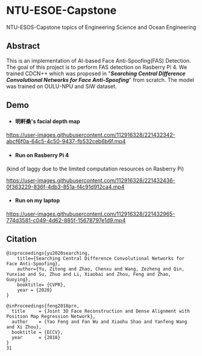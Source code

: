 # NTU-ESOE-Capstone
NTU-ESOS-Capstone topics of Engineering Science and Ocean Engineering
## Abstract

This is an implementation of AI-based Face Anti-Spoofing(FAS) Detection. The goal of this project is to perform FAS detection on Rasberry Pi 4. We trained CDCN++ which was proposed in "***Searching Central Difference Convolutional Networks for Face Anti-Spoofing***" from scratch. The model was trained on OULU-NPU and SiW dataset.

## Demo
* #### 明軒桑's facial depth map

https://user-images.githubusercontent.com/112916328/221432342-abcf6f0a-64c5-4c50-9437-fb532ceb6b6f.mp4

* #### Run on Rasberry Pi 4 
(kind of laggy due to the limited computation resources on Rasberry Pi)

https://user-images.githubusercontent.com/112916328/221432436-0f363229-836f-4db3-851a-f4c91d912ca4.mp4

* #### Run on my laptop

https://user-images.githubusercontent.com/112916328/221432965-774d3581-c049-4d62-885f-15678797e1d9.mp4

## Citation
```
@inproceedings{yu2020searching,
    title={Searching Central Difference Convolutional Networks for Face Anti-Spoofing},
    author={Yu, Zitong and Zhao, Chenxu and Wang, Zezheng and Qin, Yunxiao and Su, Zhuo and Li, Xiaobai and Zhou, Feng and Zhao, Guoying},
    booktitle= {CVPR},
    year = {2020}
}

@inProceedings{feng2018prn,
  title     = {Joint 3D Face Reconstruction and Dense Alignment with Position Map Regression Network},
  author    = {Yao Feng and Fan Wu and Xiaohu Shao and Yanfeng Wang and Xi Zhou},
  booktitle = {ECCV},
  year      = {2018}
}
31
```
